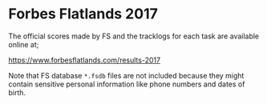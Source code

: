 # Forbes Flatlands 2017

The official scores made by FS and the tracklogs for each task are available
online at;

https://www.forbesflatlands.com/results-2017

Note that FS database `*.fsdb` files are not included because they might
contain sensitive personal information like phone numbers and dates of birth.
